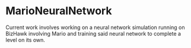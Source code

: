 # MarioNeuralNetwork
Current work involves working on a neural network simulation running on BizHawk involving Mario and training said neural network to complete a level on its own.
